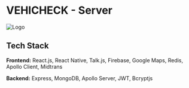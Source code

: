 # VEHICHECK - Server

![Logo](https://i.ibb.co/2y1thsX/VEHICHECK.png)

## Tech Stack

**Frontend:** React.js, React Native, Talk.js, Firebase, Google Maps, Redis, Apollo Client, Midtrans

**Backend:** Express, MongoDB, Apollo Server, JWT, Bcryptjs
